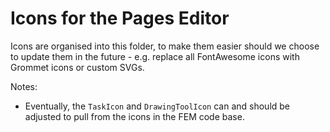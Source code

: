 # Icons for the Pages Editor

Icons are organised into this folder, to make them easier should we choose to update them in the future - e.g. replace all FontAwesome icons with Grommet icons or custom SVGs.

Notes:
- Eventually, the `TaskIcon` and `DrawingToolIcon` can and should be adjusted to pull from the icons in the FEM code base.